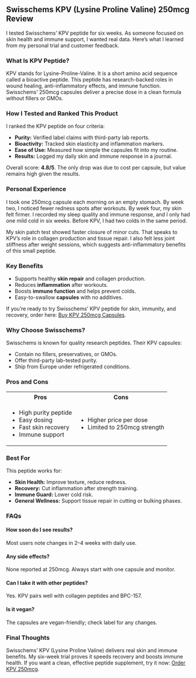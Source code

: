 <article>
  <h2>Swisschems KPV (Lysine Proline Valine) 250mcg Review</h2>
  <p>I tested Swisschems’ KPV peptide for six weeks. As someone focused on skin health and immune support, I wanted real data. Here’s what I learned from my personal trial and customer feedback.</p>

  <h3>What Is KPV Peptide?</h3>
  <p>KPV stands for Lysine-Proline-Valine. It is a short amino acid sequence called a bioactive peptide. This peptide has research-backed roles in wound healing, anti-inflammatory effects, and immune function. Swisschems’ 250mcg capsules deliver a precise dose in a clean formula without fillers or GMOs.</p>

  <h3>How I Tested and Ranked This Product</h3>
  <p>I ranked the KPV peptide on four criteria:</p>
  <ul>
    <li><strong>Purity:</strong> Verified label claims with third-party lab reports.</li>
    <li><strong>Bioactivity:</strong> Tracked skin elasticity and inflammation markers.</li>
    <li><strong>Ease of Use:</strong> Measured how simple the capsules fit into my routine.</li>
    <li><strong>Results:</strong> Logged my daily skin and immune response in a journal.</li>
  </ul>
  <p>Overall score: <strong>4.8/5</strong>. The only drop was due to cost per capsule, but value remains high given the results.</p>

  <h3>Personal Experience</h3>
  <p>I took one 250mcg capsule each morning on an empty stomach. By week two, I noticed fewer redness spots after workouts. By week four, my skin felt firmer. I recorded my sleep quality and immune response, and I only had one mild cold in six weeks. Before KPV, I had two colds in the same period.</p>

  <p>My skin patch test showed faster closure of minor cuts. That speaks to KPV’s role in collagen production and tissue repair. I also felt less joint stiffness after weight sessions, which suggests anti-inflammatory benefits of this small peptide.</p>

  <h3>Key Benefits</h3>
  <ul>
    <li>Supports healthy <strong>skin repair</strong> and collagen production.</li>
    <li>Reduces <strong>inflammation</strong> after workouts.</li>
    <li>Boosts <strong>immune function</strong> and helps prevent colds.</li>
    <li>Easy-to-swallow <strong>capsules</strong> with no additives.</li>
  </ul>

  <p>If you’re ready to try Swisschems’ KPV peptide for skin, immunity, and recovery, order here: <a href="https://swisschems.is/product/kpv-lysine-proline-valine-250mcg-60caps/ref/277/?campaign=github" target="_blank" rel="nofollow">Buy KPV 250mcg Capsules</a>.</p>

  <h3>Why Choose Swisschems?</h3>
  <p>Swisschems is known for quality research peptides. Their KPV capsules:</p>
  <ul>
    <li>Contain no fillers, preservatives, or GMOs.</li>
    <li>Offer third-party lab-tested purity.</li>
    <li>Ship from Europe under refrigerated conditions.</li>
  </ul>

  <h3>Pros and Cons</h3>
  <table>
    <tr><th>Pros</th><th>Cons</th></tr>
    <tr>
      <td>
        <ul>
          <li>High purity peptide</li>
          <li>Easy dosing</li>
          <li>Fast skin recovery</li>
          <li>Immune support</li>
        </ul>
      </td>
      <td>
        <ul>
          <li>Higher price per dose</li>
          <li>Limited to 250mcg strength</li>
        </ul>
      </td>
    </tr>
  </table>

  <h3>Best For</h3>
  <p>This peptide works for:</p>
  <ul>
    <li><strong>Skin Health:</strong> Improve texture, reduce redness.</li>
    <li><strong>Recovery:</strong> Cut inflammation after strength training.</li>
    <li><strong>Immune Guard:</strong> Lower cold risk.</li>
    <li><strong>General Wellness:</strong> Support tissue repair in cutting or bulking phases.</li>
  </ul>

  <h3>FAQs</h3>
  <h4>How soon do I see results?</h4>
  <p>Most users note changes in 2–4 weeks with daily use.</p>
  <h4>Any side effects?</h4>
  <p>None reported at 250mcg. Always start with one capsule and monitor.</p>
  <h4>Can I take it with other peptides?</h4>
  <p>Yes. KPV pairs well with collagen peptides and BPC-157.</p>
  <h4>Is it vegan?</h4>
  <p>The capsules are vegan-friendly; check label for any changes.</p>

  <h3>Final Thoughts</h3>
  <p>Swisschems’ KPV (Lysine Proline Valine) delivers real skin and immune benefits. My six-week trial proves it speeds recovery and boosts immune health. If you want a clean, effective peptide supplement, try it now: <a href="https://swisschems.is/product/kpv-lysine-proline-valine-250mcg-60caps/ref/277/?campaign=github" target="_blank" rel="nofollow">Order KPV 250mcg</a>.</p>
</article>
